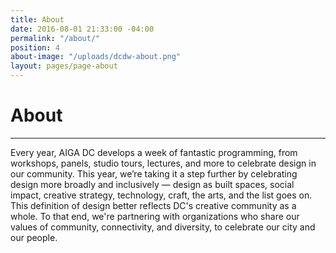 ```yaml
---
title: About
date: 2016-08-01 21:33:00 -04:00
permalink: "/about/"
position: 4
about-image: "/uploads/dcdw-about.png"
layout: pages/page-about
---
```


# About

---

Every year, AIGA DC develops a week of fantastic programming, from workshops, panels, studio tours, lectures, and more to celebrate design in our community. This year, we’re taking it a step further by celebrating design more broadly and inclusively — design as built spaces, social impact, creative strategy, technology, craft, the arts, and the list goes on. This definition of design better reflects DC's creative community as a whole. To that end, we're partnering with organizations who share our values of community, connectivity, and diversity, to celebrate our city and our people.